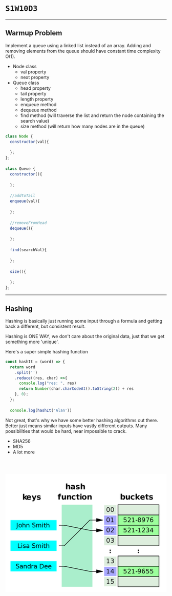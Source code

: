 # `S1W10D3`

---

## Warmup Problem

Implement a queue using a linked list instead of an array. Adding and removing elements from the queue should have constant time complexity O(1).

- Node class
  - val property
  - next property
- Queue class
  - head property
  - tail property
  - length property
  - enqueue method
  - dequeue method
  - find method (will traverse the list and return the node containing the search value)
  - size method (will return how many nodes are in the queue)

```js
class Node {
  constructor(val){
    
  };
};

class Queue {
  constructor(){
    
  };

  //addToTail
  enqueue(val){
    
  };

  //removeFromHead
  dequeue(){
    
  };

  find(searchVal){
    
  };

  size(){
    
  };
};
```

---
## Hashing

Hashing is basically just running some input through a formula
and getting back a different, but consistent result.

Hashing is ONE WAY, we don't care about the original data, just
that we get something more 'unique'.

Here's a super simple hashing function

```js
const hashIt = (word) => {
  return word
    .split('')
    .reduce((res, char) =>{
      console.log("res: ", res)
      return Number(char.charCodeAt().toString(2)) + res
    }, 0);
  };

  console.log(hashIt('Alan'))
```

Not great, that's why we have some better hashing algorithms out there.
Better just means similar inputs have vastly different outputs. Many possibilities
that would be hard, near impossible to crack.

- SHA256
- MD5
- A lot more
<br />

![hashing](../../../images/hashing.png)
---